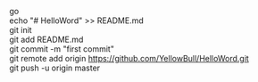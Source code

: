 go<br/>
echo "# HelloWord" >> README.md <br/>
git init<br/> 
git add README.md<br/> 
git commit -m "first commit"<br/> 
git remote add origin https://github.com/YellowBull/HelloWord.git <br/>
git push -u origin master <br/>
